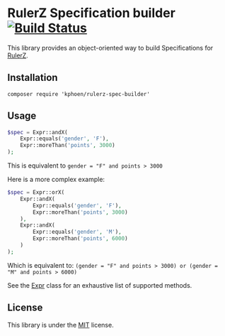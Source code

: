 RulerZ Specification builder [![Build Status](https://travis-ci.org/K-Phoen/rulerz-spec-builder.svg?branch=master)](https://travis-ci.org/K-Phoen/rulerz-spec-builder)
============================

This library provides an object-oriented way to build Specifications for [RulerZ](https://github.com/K-Phoen/rulerz).

Installation
------------

```
composer require 'kphoen/rulerz-spec-builder'
```

Usage
-----

```php
$spec = Expr::andX(
    Expr::equals('gender', 'F'),
    Expr::moreThan('points', 3000)
);
```

This is equivalent to `gender = "F" and points > 3000`

Here is a more complex example:

```php
$spec = Expr::orX(
    Expr::andX(
        Expr::equals('gender', 'F'),
        Expr::moreThan('points', 3000)
    ),
    Expr::andX(
        Expr::equals('gender', 'M'),
        Expr::moreThan('points', 6000)
    )
);
```

Which is equivalent to: `(gender = "F" and points > 3000) or (gender = "M" and points > 6000)`

See the [Expr](https://github.com/K-Phoen/rulerz-spec-builder/blob/master/src/Spec/Expr.php)
class for an exhaustive list of supported methods.

License
-------

This library is under the [MIT](LICENSE) license.
